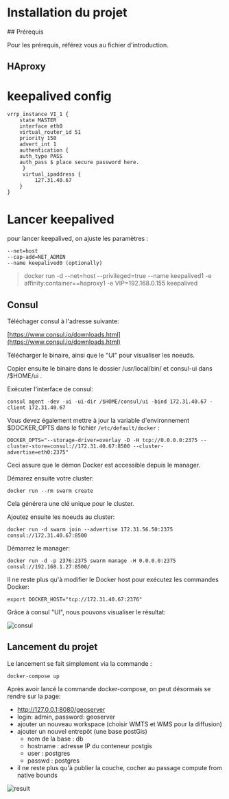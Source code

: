 
# Installation du projet

## Prérequis

Pour les prérequis, référez vous au fichier d'introduction.

## HAproxy



# keepalived config

    vrrp_instance VI_1 {
        state MASTER
        interface eth0
        virtual_router_id 51
        priority 150
        advert_int 1
        authentication {
        auth_type PASS
        auth_pass $ place secure password here.
         }
         virtual_ipaddress {
             127.31.40.67
        }
    }




# Lancer keepalived

pour lancer keepalived, on ajuste les paramètres :


    --net=host
    --cap-add=NET_ADMIN
    --name keepalived0 (optionally)


> docker run -d  --net=host --privileged=true --name keepalived1 -e affinity:container==haproxy1 -e VIP=192.168.0.155 keepalived





## Consul

Téléchager consul à l'adresse suivante:

[https://www.consul.io/downloads.html](https://www.consul.io/downloads.html)

Télécharger le binaire, ainsi que le "UI" pour visualiser les noeuds.

Copier ensuite le binaire dans le dossier /usr/local/bin/ et consul-ui dans /$HOME/ui .

Exécuter l'interface de consul:

`consul agent -dev -ui -ui-dir /$HOME/consul/ui -bind 172.31.40.67 -client 172.31.40.67`

Vous devez également mettre à jour la variable d'environnement $DOCKER_OPTS dans le fichier `/etc/default/docker` : 

`DOCKER_OPTS="--storage-driver=overlay -D -H tcp://0.0.0.0:2375 --cluster-store=consul://172.31.40.67:8500 --cluster-advertise=eth0:2375"`

Ceci assure que le démon Docker est accessible depuis le manager.

Démarez ensuite votre cluster:

`docker run --rm swarm create`

Cela générera une clé unique pour le cluster.

Ajoutez ensuite les noeuds au cluster:

`docker run -d swarm join --advertise 172.31.56.50:2375 consul://172.31.40.67:8500`

Démarrez le manager: 

`docker run -d -p 2376:2375 swarm manage -H 0.0.0.0:2375 consul://192.168.1.27:8500/`

Il ne reste plus qu'à modifier le Docker host pour exécutez les commandes Docker:

`export DOCKER_HOST="tcp://172.31.40.67:2376"`

Grâce à consul "UI", nous pouvons visualiser le résultat:

![consul](../master/diagrammes/consul.png)

## Lancement du projet

Le lancement se fait simplement via la commande : 

`docker-compose up`


Après avoir lancé la commande docker-compose, on peut désormais se rendre sur la page: 
* http://127.0.0.1:8080/geoserver
* login: admin, password: geoserver
* ajouter un nouveau workspace (choisir WMTS et WMS pour la diffusion)
* ajouter un nouvel entrepôt (une base postGis)
	* nom de la base : db
	* hostname : adresse IP du conteneur postgis
	* user : postgres
	* passwd : postgres
* il ne reste plus qu'à publier la couche, cocher au passage compute from native bounds

![result](../master/diagrammes/result.png)



